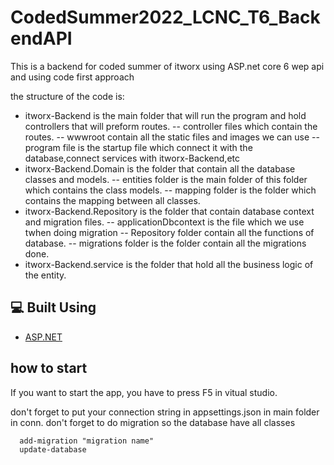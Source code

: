 # CodedSummer2022_LCNC_T6_BackendAPI

This is a backend for coded summer of itworx using ASP.net core 6 wep api and using code first approach

the structure of the code is:

-  itworx-Backend is the main folder that will run the program and hold controllers that will preform routes.
    -- controller files which contain the routes.
    -- wwwroot contain all the static files and images we can use
    -- program file is the startup file which connect it with the database,connect services with itworx-Backend,etc
-  itworx-Backend.Domain is the folder that contain all the database classes and models.
    -- entities folder is the main folder of this folder which contains the class models.
    -- mapping folder is the folder which contains the mapping between all classes.
-  itworx-Backend.Repository is the folder that contain database context and migration files.
    -- applicationDbcontext is the file which we use twhen doing migration
    -- Repository folder contain all the functions of database.
    -- migrations folder is the folder contain all the migrations done.
-  itworx-Backend.service is the folder that hold all the business logic of the entity.

## 💻 Built Using <a name = "tech"></a>

- [ASP.NET]()

## how to start

If you want to start the app, you have to press F5 in vitual studio.

don't forget to put your connection string in appsettings.json in main folder in conn.
don't forget to do migration so the database have all classes
```
  add-migration "migration name"
  update-database
```

